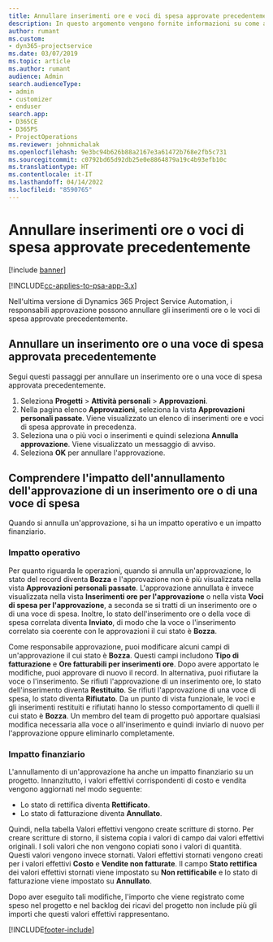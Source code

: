 ```yaml
---
title: Annullare inserimenti ore e voci di spesa approvate precedentemente
description: In questo argomento vengono fornite informazioni su come annullare una transazione di tempo e spesa di progetto approvata.
author: rumant
ms.custom:
- dyn365-projectservice
ms.date: 03/07/2019
ms.topic: article
ms.author: rumant
audience: Admin
search.audienceType:
- admin
- customizer
- enduser
search.app:
- D365CE
- D365PS
- ProjectOperations
ms.reviewer: johnmichalak
ms.openlocfilehash: 9e3bc94b626b88a2167e3a61472b768e2fb5c731
ms.sourcegitcommit: c0792bd65d92db25e0e8864879a19c4b93efb10c
ms.translationtype: HT
ms.contentlocale: it-IT
ms.lasthandoff: 04/14/2022
ms.locfileid: "8590765"
---
```

# <a name="cancel-previously-approved-time-or-expense-entries"></a>Annullare inserimenti ore o voci di spesa approvate precedentemente

[!include [banner](../includes/psa-now-project-operations.md)]

[!INCLUDE[cc-applies-to-psa-app-3.x](../includes/cc-applies-to-psa-app-3x.md)]

Nell'ultima versione di Dynamics 365 Project Service Automation, i responsabili approvazione possono annullare gli inserimenti ore o le voci di spesa approvate precedentemente.

## <a name="cancel-a-previously-approved-time-or-expense-entry"></a>Annullare un inserimento ore o una voce di spesa approvata precedentemente

Segui questi passaggi per annullare un inserimento ore o una voce di spesa approvata precedentemente.

1. Seleziona **Progetti** \> **Attività personali** \> **Approvazioni**.
2. Nella pagina elenco **Approvazioni**, seleziona la vista **Approvazioni personali passate**. Viene visualizzato un elenco di inserimenti ore e voci di spesa approvate in precedenza.
3. Seleziona una o più voci o inserimenti e quindi seleziona **Annulla approvazione**. Viene visualizzato un messaggio di avviso.
4. Seleziona **OK** per annullare l'approvazione.

## <a name="understand-the-impact-of-canceling-a-time-or-expense-entry-approval"></a>Comprendere l'impatto dell'annullamento dell'approvazione di un inserimento ore o di una voce di spesa

Quando si annulla un'approvazione, si ha un impatto operativo e un impatto finanziario.

### <a name="operational-impact"></a>Impatto operativo

Per quanto riguarda le operazioni, quando si annulla un'approvazione, lo stato del record diventa **Bozza** e l'approvazione non è più visualizzata nella vista **Approvazioni personali passate**. L'approvazione annullata è invece visualizzata nella vista **Inserimenti ore per l'approvazione** o nella vista **Voci di spesa per l'approvazione**, a seconda se si tratti di un inserimento ore o di una voce di spesa. Inoltre, lo stato dell'inserimento ore o della voce di spesa correlata diventa **Inviato**, di modo che la voce o l'inserimento correlato sia coerente con le approvazioni il cui stato è **Bozza**.

Come responsabile approvazione, puoi modificare alcuni campi di un'approvazione il cui stato è **Bozza**. Questi campi includono **Tipo di fatturazione** e **Ore fatturabili per inserimenti ore**. Dopo avere apportato le modifiche, puoi approvare di nuovo il record. In alternativa, puoi rifiutare la voce o l'inserimento. Se rifiuti l'approvazione di un inserimento ore, lo stato dell'inserimento diventa **Restituito**. Se rifiuti l'approvazione di una voce di spesa, lo stato diventa **Rifiutato**. Da un punto di vista funzionale, le voci e gli inserimenti restituiti e rifiutati hanno lo stesso comportamento di quelli il cui stato è **Bozza**. Un membro del team di progetto può apportare qualsiasi modifica necessaria alla voce o all'inserimento e quindi inviarlo di nuovo per l'approvazione oppure eliminarlo completamente.

### <a name="financial-impact"></a>Impatto finanziario

L'annullamento di un'approvazione ha anche un impatto finanziario su un progetto. Innanzitutto, i valori effettivi corrispondenti di costo e vendita vengono aggiornati nel modo seguente:

- Lo stato di rettifica diventa **Rettificato**.
- Lo stato di fatturazione diventa **Annullato**.

Quindi, nella tabella Valori effettivi vengono create scritture di storno. Per creare scritture di storno, il sistema copia i valori di campo dai valori effettivi originali. I soli valori che non vengono copiati sono i valori di quantità. Questi valori vengono invece stornati. Valori effettivi stornati vengono creati per i valori effettivi **Costo** e **Vendite non fatturate**. Il campo **Stato rettifica** dei valori effettivi stornati viene impostato su **Non rettificabile** e lo stato di fatturazione viene impostato su **Annullato**.

Dopo aver eseguito tali modifiche, l'importo che viene registrato come speso nel progetto e nel backlog dei ricavi del progetto non include più gli importi che questi valori effettivi rappresentano.


[!INCLUDE[footer-include](../includes/footer-banner.md)]
